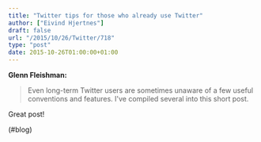 ```yaml
---
title: "Twitter tips for those who already use Twitter"
author: ["Eivind Hjertnes"]
draft: false
url: "/2015/10/26/Twitter/718"
type: "post"
date: 2015-10-26T01:00:00+01:00
---
```


**Glenn Fleishman:**

> Even long-term Twitter users are sometimes unaware of a few useful
> conventions and features. I've compiled several into this short post.

Great post!

(#blog)
